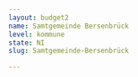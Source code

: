 ```yaml
---
layout: budget2
name: Samtgemeinde Bersenbrück
level: kommune
state: NI
slug: Samtgemeinde-Bersenbrück

---
```



